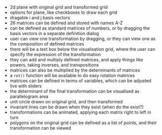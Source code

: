 - 2d plane with original grid and transformed grid
- options for plane, like checkboxes to draw each grid
- dragable i and j basis vectors
- 26 matrices can be defined and stored with names A-Z
- can be defined as standard matrices of numbers, or by dragging the basis vectors in a separate definition dialog
- user can view one transformation by dragging, or they can view one as the composition of defined matrices
- there will be a text box below the visualisation grid, where the user can specify the expression of the transformation
- they can add and multiply defined matrices, and apply things like powers, taking inverses, and transpositions
- matrices can also be multiplied by the determinants of matrices
- a `rot()` function will be available to do easy rotation matrices
- matrices can be defined in terms of variables, which can be adjusted live with sliders
- the determinant of the final transformation can be visualised as parallelogram area
- unit circle drawn on original grid, and then transformed
- invariant lines can be drawn when they exist (when do the exist?)
- transformations can be animated, applying each matrix right to left in turn
- polygons on the original grid can be defined as a list of points, and their transformation can be viewed
